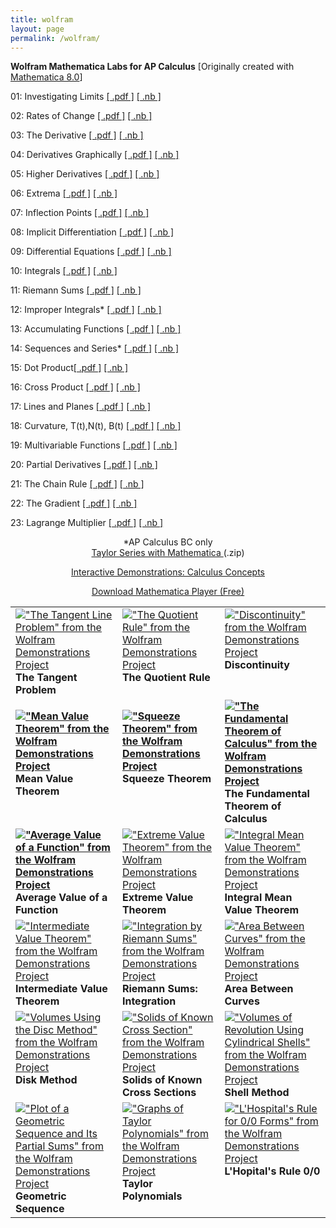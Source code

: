 ```yaml
---
title: wolfram
layout: page
permalink: /wolfram/
---
```


<strong>Wolfram Mathematica Labs for AP Calculus</strong> [Originally created with <a href="https://www.wolfram.com/mathematica/" target="_blank">Mathematica 8.0</a>]<br>

01:  Investigating Limits 
<a href="../docs/labs/calculus/01_Limits.pdf" target="_blank">[  .pdf  ]</a>
<a href="../docs/labs/calculus/01_Limits.nb" target="_blank">[  .nb  ]</a>
        
02:  Rates of Change
<a href="../docs/labs/calculus/02_Rates_of_change.pdf" target="_blank">[  .pdf  ]</a>
<a href="../docs/labs/calculus/02_Rates_of_change.nb" target="_blank">[  .nb  ]</a>

03:  The Derivative 
<a href="../docs/labs/calculus/03_The_Derivative.pdf" target="_blank">[  .pdf  ]</a>
<a href="../docs/labs/calculus/03_The_Derivative.nb" target="_blank">[  .nb  ]</a>

04:  Derivatives Graphically
<a href="../docs/labs/calculus/04_Derivatives_Graphically.pdf" target="_blank">[  .pdf  ]</a>
<a href="../docs/labs/calculus/04_Derivatives_Graphically.nb" target="_blank">[  .nb  ]</a>

05:  Higher Derivatives
<a href="../docs/labs/calculus/05_Higher_Derivatives.pdf" target="_blank">[  .pdf  ]</a>
<a href="../docs/labs/calculus/05_Higher_Derivatives.nb" target="_blank">[  .nb  ]</a>
        
06:  Extrema
<a href="../docs/labs/calculus/06_Extrema.pdf" target="_blank">[  .pdf  ]</a>
<a href="../docs/labs/calculus/06_Extrema.nb" target="_blank">[  .nb  ]</a>

07:  Inflection Points
<a href="../docs/labs/calculus/07_Inflection_Points.pdf" target="_blank">[  .pdf  ]</a>
<a href="../docs/labs/calculus/07_Inflection_Points.pdf" target="_blank">[  .nb  ]</a>
 
08:  Implicit Differentiation
<a href="../docs/labs/calculus/08_Implicit_Differentiation.pdf" target="_blank">[  .pdf  ]</a>
<a href="../docs/labs/calculus/08_Implicit_Differentiation.nb" target="_blank">[  .nb  ]</a>

09:  Differential Equations
<a href="../docs/labs/calculus/09_Differential_Equations.pdf" target="_blank">[  .pdf  ]</a>
<a href="../docs/labs/calculus/09_Differential_Equations.nb" target="_blank">[  .nb  ]</a>
      
10:  Integrals
<a href="../docs/labs/calculus/10_Integrals.pdf" target="_blank">[  .pdf  ]</a>
<a href="../docs/labs/calculus/10_Integrals.nb" target="_blank">[  .nb  ]</a>
      
11: Riemann Sums
<a href="../docs/labs/calculus/11_Riemann_Sums.pdf" target="_blank">[  .pdf  ]</a>
<a href="../docs/labs/calculus/11_Riemann_Sums.nb" target="_blank">[  .nb  ]</a>
      
12: Improper Integrals*
<a href="../docs/labs/calculus/12_Improper_Integrals.pdf" target="_blank">[  .pdf  ]</a>
<a href="../docs/labs/calculus/12_Improper_Integrals.nb" target="_blank">[  .nb  ]</a>
   
13: Accumulating Functions
<a href="../docs/labs/calculus/13_Accumulating_Functions.pdf" target="_blank">[  .pdf  ]</a>
<a href="../docs/labs/calculus/13_Accumulating_Functions.nb" target="_blank">[  .nb  ]</a>
       
14: Sequences and Series*
<a href="../docs/labs/calculus/14_Sequences_and_Series.pdf" target="_blank">[  .pdf  ]</a>
<a href="../docs/labs/calculus/14_Sequences_and_Series.nb" target="_blank">[  .nb  ]</a>

15: Dot Product<a href="../docs/labs/calculus/15_Dot_Product.pdf" target="_blank">[  .pdf  ]</a>
<a href="../docs/labs/calculus/15_Dot_Product.nb" target="_blank">[  .nb  ]</a>

16: Cross Product
<a href="../docs/labs/calculus/16_Cross_Product.pdf" target="_blank">[  .pdf  ]</a>
<a href="../docs/labs/calculus/16_Cross_Product.nb" target="_blank">[  .nb  ]</a>

17: Lines and Planes
<a href="../docs/labs/calculus/17_Lines_Planes.pdf" target="_blank">[  .pdf  ]</a>
<a href="../docs/labs/calculus/17_Lines_Planes.nb" target="_blank">[  .nb  ]</a>

18: Curvature, T(t),N(t), B(t)
<a href="../docs/labs/calculus/18_Curvature_TNB.pdf" target="_blank">[  .pdf  ]</a>
<a href="../docs/labs/calculus/18_Curvature_TNB.nb" target="_blank">[  .nb  ]</a>
      
19: Multivariable Functions
<a href="../docs/labs/calculus/19_Multivariable_Functions.pdf" target="_blank">[  .pdf  ]</a>
<a href="../docs/labs/calculus/19_Multivariable_Functions.nb" target="_blank">[  .nb  ]</a>
   
20: Partial Derivatives
<a href="../docs/labs/calculus/20_Partial_Derivatives.pdf" target="_blank">[  .pdf  ]</a>
<a href="../docs/labs/calculus/20_Partial_Derivatives.nb" target="_blank">[  .nb  ]</a>

21:  The Chain Rule
<a href="../docs/labs/calculus/21_Chain_Rule.pdf" target="_blank">[  .pdf  ]</a>
<a href="../docs/labs/calculus/21_Chain_Rule.nb" target="_blank">[  .nb  ]</a>

22:  The Gradient
<a href="../docs/labs/calculus/22_Gradient.pdf" target="_blank">[  .pdf  ]</a>
<a href="../docs/labs/calculus/22_Gradient.nb" target="_blank">[  .nb  ]</a>

23:  Lagrange Multiplier
<a href="../docs/labs/calculus/23_Lagrange_Multiplier.pdf" target="_blank">[  .pdf  ]</a>
<a href="../docs/labs/calculus/23_Lagrange_Multiplier.nb" target="_blank">[  .nb  ]</a>


<center>*AP Calculus BC only </center>
  
<center> <a href="../docs/labs/calculus/Taylor-Series-Shubleka.nb.zip" target="_blank"> Taylor Series with Mathematica </a> (.zip) <br>
<p class="style1"><u>Interactive Demonstrations: Calculus Concepts </u></p>
<p class="style2"><u><a href="https://www.wolfram.com/cdf-player/" target="_blank">Download Mathematica Player (Free)</a></u> </p>
</center>
<table width="100%"  border="0">
        <tr valign="top">
          <td><a href="https://demonstrations.wolfram.com/TheTangentLineProblem/" target="_blank"><img src="https://demonstrations.wolfram.com/TheTangentLineProblem/thumbnail_174.jpg" border="0" alt="&quot;The Tangent Line Problem&quot; from the Wolfram Demonstrations Project" title="&quot;The Tangent Line Problem&quot; from the Wolfram Demonstrations Project" /></a><strong><br>
          The Tangent Problem</strong></td>
          <td><a href="https://demonstrations.wolfram.com/TheQuotientRule/" target="_blank"><img src="https://demonstrations.wolfram.com/TheQuotientRule/thumbnail_174.jpg" border="0" alt="&quot;The Quotient Rule&quot; from the Wolfram Demonstrations Project" title="&quot;The Quotient Rule&quot; from the Wolfram Demonstrations Project" /></a><br>
            <strong>The Quotient Rule</strong></td>
          <td><a href="https://demonstrations.wolfram.com/Discontinuity/" target="_blank"><img src="https://demonstrations.wolfram.com/Discontinuity/thumbnail_174.jpg" border="0" alt="&quot;Discontinuity&quot; from the Wolfram Demonstrations Project" title="&quot;Discontinuity&quot; from the Wolfram Demonstrations Project" /></a><br>
            <strong>Discontinuity</strong></td>
        </tr>
        <tr valign="top">
          <td>
        <p align="left"><strong><strong><a href="https://demonstrations.wolfram.com/MeanValueTheorem/" target="_blank"><img src="https://demonstrations.wolfram.com/MeanValueTheorem/thumbnail_174.jpg" border="0" alt="&quot;Mean Value Theorem&quot; from the Wolfram Demonstrations Project" title="&quot;Mean Value Theorem&quot; from the Wolfram Demonstrations Project" /></a> <br>
          Mean Value Theorem</strong></strong></p></td>
          <td><p align="left"><strong><a href="https://demonstrations.wolfram.com/SqueezeTheorem/" target="_blank"><img src="https://demonstrations.wolfram.com/SqueezeTheorem/thumbnail_174.jpg" border="0" alt="&quot;Squeeze Theorem&quot; from the Wolfram Demonstrations Project" title="&quot;Squeeze Theorem&quot; from the Wolfram Demonstrations Project"/></a><br>
          Squeeze Theorem
            </strong></p>
          </td>
          <td><strong><a href="https://demonstrations.wolfram.com/TheFundamentalTheoremOfCalculus/" target="_blank"><img src="https://demonstrations.wolfram.com/TheFundamentalTheoremOfCalculus/thumbnail_174.jpg" border="0" alt="&quot;The Fundamental Theorem of Calculus&quot; from the Wolfram Demonstrations Project" title="&quot;The Fundamental Theorem of Calculus&quot; from the Wolfram Demonstrations Project" /></a><br>
          The Fundamental Theorem of Calculus</strong></td>
        </tr>
        <tr valign="top">
          <td><strong><a href="https://demonstrations.wolfram.com/AverageValueOfAFunction/" target="_blank"><img src="https://demonstrations.wolfram.com/AverageValueOfAFunction/thumbnail_174.jpg" border="0" alt="&quot;Average Value of a Function&quot; from the Wolfram Demonstrations Project" title="&quot;Average Value of a Function&quot; from the Wolfram Demonstrations Project" /></a><br>
          Average Value of a Function</strong></td>
          <td><a href="https://demonstrations.wolfram.com/ExtremeValueTheorem/" target="_blank"><img src="https://demonstrations.wolfram.com/ExtremeValueTheorem/thumbnail_174.jpg" border="0" alt="&quot;Extreme Value Theorem&quot; from the Wolfram Demonstrations Project" title="&quot;Extreme Value Theorem&quot; from the Wolfram Demonstrations Project" /></a><br>
            <strong>Extreme Value Theorem</strong></td>
          <td><a href="https://demonstrations.wolfram.com/IntegralMeanValueTheorem/" target="_blank"><img src="https://demonstrations.wolfram.com/IntegralMeanValueTheorem/thumbnail_174.jpg" border="0" alt="&quot;Integral Mean Value Theorem&quot; from the Wolfram Demonstrations Project" title="&quot;Integral Mean Value Theorem&quot; from the Wolfram Demonstrations Project" /></a><br>
            <strong>Integral Mean Value Theorem</strong></td>
        </tr>
        <tr valign="top">
          <td><a href="https://demonstrations.wolfram.com/IntermediateValueTheorem/" target="_blank"><img src="https://demonstrations.wolfram.com/IntermediateValueTheorem/thumbnail_174.jpg" border="0" alt="&quot;Intermediate Value Theorem&quot; from the Wolfram Demonstrations Project" title="&quot;Intermediate Value Theorem&quot; from the Wolfram Demonstrations Project" /></a><br> <strong>Intermediate Value Theorem</strong></td>
          <td><a href="https://demonstrations.wolfram.com/IntegrationByRiemannSums/" target="_blank"><img src="https://demonstrations.wolfram.com/IntegrationByRiemannSums/thumbnail_174.jpg" border="0" alt="&quot;Integration by Riemann Sums&quot; from the Wolfram Demonstrations Project" title="&quot;Integration by Riemann Sums&quot; from the Wolfram Demonstrations Project" /></a><br>
            <strong>Riemann Sums: Integration</strong></td>
          <td><a href="https://demonstrations.wolfram.com/AreaBetweenCurves/" target="_blank"><img src="https://demonstrations.wolfram.com/AreaBetweenCurves/thumbnail_174.jpg" border="0" alt="&quot;Area Between Curves&quot; from the Wolfram Demonstrations Project" title="&quot;Area Between Curves&quot; from the Wolfram Demonstrations Project" /></a><br>
            <strong>Area Between Curves</strong></td>
        </tr>
        <tr valign="top">
          <td><a href="https://demonstrations.wolfram.com/VolumesUsingTheDiscMethod/" target="_blank"><img src="https://demonstrations.wolfram.com/VolumesUsingTheDiscMethod/thumbnail_174.jpg" border="0" alt="&quot;Volumes Using the Disc Method&quot; from the Wolfram Demonstrations Project" title="&quot;Volumes Using the Disc Method&quot; from the Wolfram Demonstrations Project" /></a><br>
            <strong>Disk Method</strong></td>
          <td><a href="https://demonstrations.wolfram.com/SolidsOfKnownCrossSection/" target="_blank"><img src="https://demonstrations.wolfram.com/SolidsOfKnownCrossSection/thumbnail_174.jpg" border="0" alt="&quot;Solids of Known Cross Section&quot; from the Wolfram Demonstrations Project" title="&quot;Solids of Known Cross Section&quot; from the Wolfram Demonstrations Project" /></a><br>
            <strong>Solids of Known Cross Sections</strong></td>
          <td><a href="https://demonstrations.wolfram.com/VolumesOfRevolutionUsingCylindricalShells/" target="_blank"><img src="https://demonstrations.wolfram.com/VolumesOfRevolutionUsingCylindricalShells/thumbnail_174.jpg" border="0" alt="&quot;Volumes of Revolution Using Cylindrical Shells&quot; from the Wolfram Demonstrations Project" title="&quot;Volumes of Revolution Using Cylindrical Shells&quot; from the Wolfram Demonstrations Project" /></a><br>
            <strong>Shell Method</strong></td>
        </tr>
        <tr valign="top">
          <td><a href="https://demonstrations.wolfram.com/PlotOfAGeometricSequenceAndItsPartialSums/" target="_blank"><img src="https://demonstrations.wolfram.com/PlotOfAGeometricSequenceAndItsPartialSums/thumbnail_174.jpg" border="0" alt="&quot;Plot of a Geometric Sequence and Its Partial Sums&quot; from the Wolfram Demonstrations Project" title="&quot;Plot of a Geometric Sequence and Its Partial Sums&quot; from the Wolfram Demonstrations Project" /></a><br>
            <strong>Geometric Sequence</strong></td>
          <td><a href="https://demonstrations.wolfram.com/GraphsOfTaylorPolynomials/" target="_blank"><img src="https://demonstrations.wolfram.com/GraphsOfTaylorPolynomials/thumbnail_174.jpg" border="0" alt="&quot;Graphs of Taylor Polynomials&quot; from the Wolfram Demonstrations Project" title="&quot;Graphs of Taylor Polynomials&quot; from the Wolfram Demonstrations Project" /></a><br>
            <strong>Taylor Polynomials</strong></td>
          <td><a href="https://demonstrations.wolfram.com/LHospitalsRuleFor00Forms/" target="_blank"><img src="https://demonstrations.wolfram.com/LHospitalsRuleFor00Forms/thumbnail_174.jpg" border="0" alt="&quot;L'Hospital's Rule for 0/0 Forms&quot; from the Wolfram Demonstrations Project" title="&quot;L'Hospital's Rule for 0/0 Forms&quot; from the Wolfram Demonstrations Project" /></a><br>
            <strong>L'Hopital's Rule 0/0</strong></td>
        </tr>
  
</table>